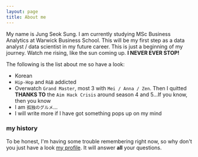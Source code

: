 ```yaml
---
layout: page
title: About me
---
```


My name is Jung Seok Sung. I am currently studying MSc Business Analytics at Warwick Business School. This will be my first step as a data analyst / data scientist in my future career. This is just a beginning of my journey. Watch me rising, like the sun coming up. **I NEVER EVER STOP!**

The following is the list about me so have a look:

- Korean
- `Hip-Hop` and `R&B` addicted
- Overwatch `Grand Master`, most 3 with `Mei / Anna / Zen`. Then I quitted **THANKS TO** the `Aim Hack Crisis` around season 4 and 5...If you know, then you know
- I am `孤独のグルメ`...
- I will write more if I have got something pops up on my mind

### my history

To be honest, I'm having some trouble remembering right now, so why don't you just have a look [my profile](https://www.linkedin.com/in/jungseoksung0617/). It will answer **all** your questions.
